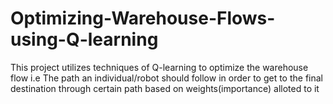 # Optimizing-Warehouse-Flows-using-Q-learning

This project utilizes techniques of Q-learning to optimize the warehouse flow i.e The path an individual/robot should follow in order to get to the final destination through certain path based on weights(importance) alloted to it
